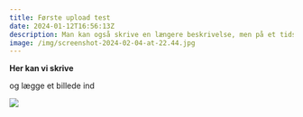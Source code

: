 ```yaml
---
title: Første upload test
date: 2024-01-12T16:56:13Z
description: Man kan også skrive en længere beskrivelse, men på et tidspunk vil beskrivelsen blive kortet ned på forsiden. Men når man trykker ind på den vil man se hele beskrivelsen.
image: /img/screenshot-2024-02-04-at-22.44.jpg
---
```

**Her kan vi skrive**

og lægge et billede ind

![](/img/autoscreenshot.png)



